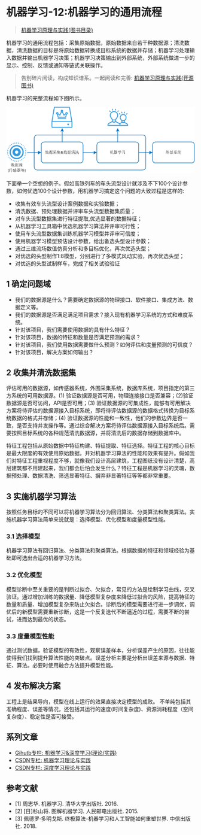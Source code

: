# 机器学习-12:机器学习的通用流程

> [机器学习原理与实践(图书目录)](https://blog.csdn.net/shareviews/article/details/83030331)

机器学习的通用流程包括：采集原始数据，原始数据来自若干种数据源；清洗数据，清洗数据的目标是将原始数据转换成目标系统的数据并存储；机器学习处理输入数据并输出机器学习决策；机器学习决策输出到外部系统，外部系统做进一步的显示、控制、反馈或通知等链式关联操作。

> 告别碎片阅读，构成知识谱系。一起阅读和完善: [机器学习原理与实践(开源图书)](https://github.com/media-tm/MTOpenML)

机器学习的完整流程如下图所示。

![机器学习的通用流程](../images/1-ml-general-process.png)

下面举一个空想的例子。假如高铁列车的车头流型设计就涉及不下100个设计参数，如何优选100个设计参数，用机器学习搞定这个问题的大致过程是这样的:

- 收集有效车头流型设计案例数据和实验数据；
- 清洗数据、预处理数据并评审车头流型数据集质量；
- 对车头流型数据集进行特征提取,优选显著的数据特征；
- 从机器学习工具箱中优选机器学习算法并评审可行性；
- 使用车头流型数据集训练机器学习模型并评审可信度；
- 使用机器学习模型预估设计参数，给出备选头型设计参数；
- 通过三维流场数值仿真分析和多目标优化，再次优选头型；
- 对优选的头型制作1:8模型，分别进行了多模式风动实验，再次优选头型；
- 对优选的头型试制样车，完成了相关试验验证

## 1 确定问题域

- 我们的数据源是什么？需要确定数据源的物理接口、软件接口、集成方法、数据定义等。
- 我们的数据源是否满足满足项目需求？接入现有机器学习系统的方式和难度系统。
- 针对该项目，我们需要使用数据的具有什么特征？
- 针对该项目，数据的特征和数量是否满足预测的需求？
- 针对该项目，我们使用数据需要做什么预测？如何评估和度量预测的可信度？
- 针对该项目，解决方案如何输出？

## 2 收集并清洗数据集

评估可用的数据源，如传感器系统，外围采集系统，数据库系统，项目指定的第三方系统的可用数据源。(1) 验证数据源是否可用，物理连接接口是否兼容；(2)验证数据源是否可访问，API是否可用；(3) 验证数据源的可集成性，能够有可用解决方案将待评估的数据源接入目标系统，即将待评估数据源的数据格式转换为目标系统数据的格式并存储；(4) 验证数据源的性能和一致性，他们的参数边界是否一致，是否支持并发操作等。通过综合解决方案将待评估数据源接入目标系统后。需要按照目标系统的各种规范清洗数据源，并将清洗后的数据存储到数据库中。

特征工程包括从原始数据中特征构建、特征提取、特征选择。特征工程的核心目标是最大限度的有效使用原始数据，并对机器学习算法的性能和效果有提升。假如我们对特征工程重视程度不够，就像我们设计高层建筑，工程图纸没有设计清楚，高层建筑都不用建起来，我们都会后怕会发生什么？特征工程是机器学习的灵魂，数据预处理、数据清洗、筛选显著特征、摒弃非显著特征等等都非常重要。

## 3 实施机器学习算法

按照任务目标的不同可以将机器学习算法分为回归算法、分类算法和聚类算法。实施机器学习算法简单来说就是：选择模型、优化模型和度量模型性能。

### 3.1 选择模型

机器学习算法有回归算法、分类算法和聚类算法。根据数据的特征和领域经验为基础即可选出合适的机器学习方法。

### 3.2 优化模型

模型诊断中至关重要的是判断过拟合、欠拟合，常见的方法是绘制学习曲线，交叉验证。通过增加训练的数据量、降低模型复杂度来降低过拟合的风险，提高特征的数量和质量、增加模型复杂来防止欠拟合。诊断后的模型需要进行进一步调优，调优后的新模型需要重新诊断，这是一个反复迭代不断逼近的过程，需要不断的尝试，进而达到最优的状态。

### 3.3 度量模型性能

通过测试数据，验证模型的有效性，观察误差样本，分析误差产生的原因，往往能使得我们找到提升算法性能的突破点。误差分析主要是分析出误差来源与数据、特征、算法。必要时使用融合方法提升模型性能。

## 4 发布解决方案

工程上是结果导向，模型在线上运行的效果直接决定模型的成败。 不单纯包括其准确程度、误差等情况，还包括其运行的速度(时间复杂度)、资源消耗程度（空间复杂度）、稳定性是否可接受。

## 系列文章

- [Gihutb专栏: 机器学习&深度学习(理论/实践)](https://github.com/media-tm/MTOpenML)
- [CSDN专栏: 机器学习理论与实践](https://blog.csdn.net/column/details/27839.html)
- [CSDN专栏: 深度学习理论与实践](https://blog.csdn.net/column/details/27839.html)

## 参考文献

- [1] 周志华. 机器学习. 清华大学出版社. 2016.
- [2] [日]杉山将. 图解机器学习. 人民邮电出版社. 2015.
- [3] 佩德罗·多明戈斯. 终极算法-机器学习和人工智能如何重塑世界. 中信出版社. 2018.